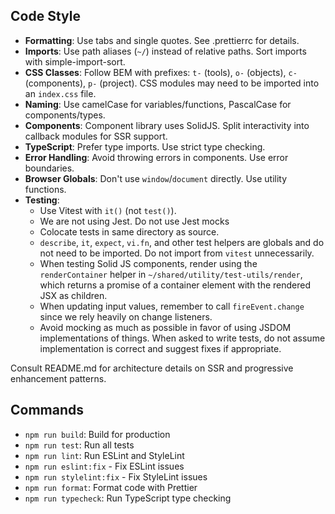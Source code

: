 ## Code Style
- **Formatting**: Use tabs and single quotes. See .prettierrc for details.
- **Imports**: Use path aliases (`~/`) instead of relative paths. Sort imports with simple-import-sort.
- **CSS Classes**: Follow BEM with prefixes: `t-` (tools), `o-` (objects), `c-` (components), `p-` (project). CSS modules may need to be imported into an `index.css` file.
- **Naming**: Use camelCase for variables/functions, PascalCase for components/types.
- **Components**: Component library uses SolidJS. Split interactivity into callback modules for SSR support.
- **TypeScript**: Prefer type imports. Use strict type checking.
- **Error Handling**: Avoid throwing errors in components. Use error boundaries.
- **Browser Globals**: Don't use `window`/`document` directly. Use utility functions.
- **Testing**:
    - Use Vitest with `it()` (not `test()`).
    - We are not using Jest. Do not use Jest mocks
    - Colocate tests in same directory as source.
    - `describe`, `it`, `expect`, `vi.fn`, and other test helpers are globals and do not need to be imported. Do not import from `vitest` unnecessarily.
    - When testing Solid JS components, render using the `renderContainer` helper in `~/shared/utility/test-utils/render`, which returns a promise of a container element with the rendered JSX as children.
    - When updating input values, remember to call `fireEvent.change` since we rely heavily on change listeners.
    - Avoid mocking as much as possible in favor of using JSDOM implementations of things. When asked to write tests, do not assume implementation is correct and suggest fixes if appropriate.

Consult README.md for architecture details on SSR and progressive enhancement patterns.

## Commands
- `npm run build`: Build for production
- `npm run test`: Run all tests
- `npm run lint`: Run ESLint and StyleLint
- `npm run eslint:fix` - Fix ESLint issues
- `npm run stylelint:fix` - Fix StyleLint issues
- `npm run format`: Format code with Prettier
- `npm run typecheck`: Run TypeScript type checking